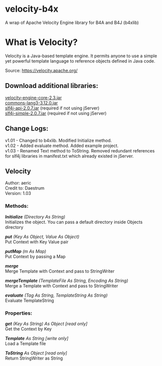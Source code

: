 # velocity-b4x
A wrap of Apache Velocity Engine library for B4A and B4J (b4xlib)

# What is Velocity?​
Velocity is a Java-based template engine. It permits anyone to use a simple yet powerful template language to reference objects defined in Java code.

Source: https://velocity.apache.org/

## Download additional libraries:
[velocity-engine-core-2.3.jar](https://dlcdn.apache.org//velocity/engine/2.3/velocity-engine-core-2.3.jar)\
[commons-lang3-3.12.0.jar](https://repo1.maven.org/maven2/org/apache/commons/commons-lang3/3.12.0/commons-lang3-3.12.0.jar)\
[slf4j-api-2.0.7.jar](https://repo1.maven.org/maven2/org/slf4j/slf4j-api/2.0.7/slf4j-api-2.0.7.jar) (required if not using jServer)\
[slf4j-simple-2.0.7.jar](https://repo1.maven.org/maven2/org/slf4j/slf4j-simple/2.0.7/slf4j-simple-2.0.7.jar) (required if not using jServer)

## Change Logs:

v1.01 - Changed to b4xlib. Modified Initialize method.\
v1.02 - Added evaluate method. Added example project.\
v1.03 - Renamed Text method to ToString. Removed redundant references for slf4j libraries in manifest.txt which already existed in jServer.

## Velocity
Author: aeric\
Credit to: Daestrum\
Version: 1.03

### Methods:

***Initialize** (Directory As String)*\
Initializes the object. You can pass a default directory inside Objects directory

***put** (Key As Object, Value As Object)*\
Put Context with Key Value pair

***putMap** (m As Map)*\
Put Context by passing a Map

***merge***\
Merge Template with Context and pass to StringWriter

***mergeTemplate** (TemplateFile As String, Encoding As String)*\
Merge a Template with Context and pass to StringWriter

***evaluate** (Tag As String, TemplateString As String)*\
Evaluate TemplateString

### Properties:

***get** (Key As String) As Object [read only]*\
Get the Context by Key

***Template** As String [write only]*\
Load a Template file

***ToString** As Object [read only]*\
Return StringWriter as String
